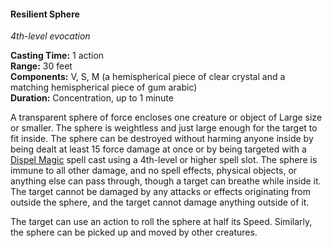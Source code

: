 #### Resilient Sphere
<!-- TODO Check and tag this spell-->
<!-- markdownlint-disable-next-line no-emphasis-as-heading -->
_4th-level evocation_

**Casting Time:** 1 action \
**Range:** 30 feet \
**Components:** V, S, M (a hemispherical piece of clear crystal and a matching hemispherical piece of gum arabic) \
**Duration:** Concentration, up to 1 minute

A transparent sphere of force encloses one creature or object of Large size or smaller.
The sphere is weightless and just large enough for the target to fit inside.
The sphere can be destroyed without harming anyone inside by being dealt at least 15 force damage at once or by being targeted with a [Dispel Magic](#Dispel_Magic_dispel_magic) spell cast using a 4th-level or higher spell slot.
The sphere is immune to all other damage, and no spell effects, physical objects, or anything else can pass through, though a target can breathe while inside it.
The target cannot be damaged by any attacks or effects originating from outside the sphere, and the target cannot damage anything outside of it.

The target can use an action to roll the sphere at half its Speed.
Similarly, the sphere can be picked up and moved by other creatures.
